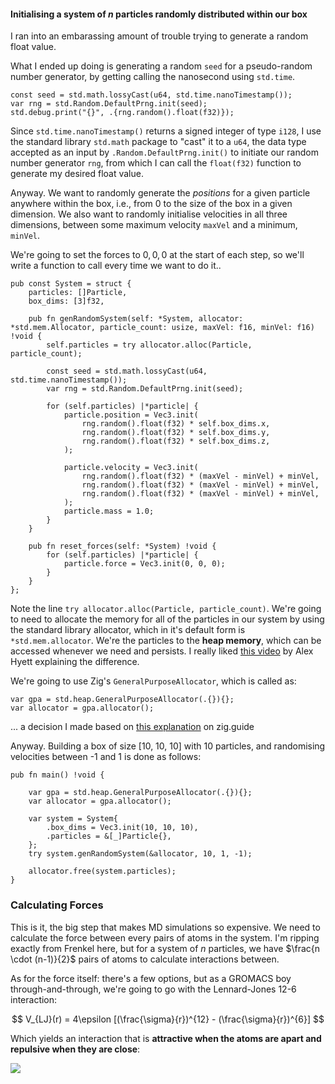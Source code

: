 #### Initialising a system of $n$ particles randomly distributed within our box

I ran into an embarassing amount of trouble trying to generate a random float value. 

What I ended up doing is generating a random `seed` for a pseudo-random number generator, by getting calling the nanosecond using `std.time`.

```zig
const seed = std.math.lossyCast(u64, std.time.nanoTimestamp());
var rng = std.Random.DefaultPrng.init(seed);
std.debug.print("{}", .{rng.random().float(f32)});
```

Since `std.time.nanoTimestamp()` returns a signed integer of type `i128`, I use the standard library `std.math` package to "cast" it to a `u64`, the data type accepted as an input by `.Random.DefaultPrng.init()` to initiate our random number generator `rng`, from which I can call the `float(f32)` function to generate my desired float value.

Anyway. We want to randomly generate the *positions* for a given particle anywhere within the box, i.e., from 0 to the size of the box in a given dimension. We also want to randomly initialise velocities in all three dimensions, between some maximum velocity `maxVel` and a minimum, `minVel`. 

We're going to set the forces to $0,0,0$ at the start of each step, so we'll write a function to call every time we want to do it..

```zig
pub const System = struct {
    particles: []Particle,
    box_dims: [3]f32,

    pub fn genRandomSystem(self: *System, allocator: *std.mem.Allocator, particle_count: usize, maxVel: f16, minVel: f16) !void {
        self.particles = try allocator.alloc(Particle, particle_count);

        const seed = std.math.lossyCast(u64, std.time.nanoTimestamp());
        var rng = std.Random.DefaultPrng.init(seed);

        for (self.particles) |*particle| {
            particle.position = Vec3.init(
                rng.random().float(f32) * self.box_dims.x,
                rng.random().float(f32) * self.box_dims.y,
                rng.random().float(f32) * self.box_dims.z,
            );

            particle.velocity = Vec3.init(
                rng.random().float(f32) * (maxVel - minVel) + minVel,
                rng.random().float(f32) * (maxVel - minVel) + minVel,
                rng.random().float(f32) * (maxVel - minVel) + minVel,
            );
            particle.mass = 1.0;
        }
    }

    pub fn reset_forces(self: *System) !void {
        for (self.particles) |*particle| {
            particle.force = Vec3.init(0, 0, 0);
        }
    }
};
```

Note the line `try allocator.alloc(Particle, particle_count)`. We're going to need to allocate the memory for all of the particles in our system by using the standard library allocator, which in it's default form is `*std.mem.allocator`. We're the particles to the **heap memory**, which can be accessed whenever we need and persists. I really liked [this video](https://www.youtube.com/watch?v=5OJRqkYbK-4) by Alex Hyett explaining the difference. 

We're going to use Zig's `GeneralPurposeAllocator`, which is called as:
```zig
var gpa = std.heap.GeneralPurposeAllocator(.{}){};
var allocator = gpa.allocator();
```
... a decision I made based on [this explanation](https://zig.guide/standard-library/allocators) on zig.guide

Anyway. Building a box of size [10, 10, 10] with 10 particles, and randomising velocities between -1 and 1 is done as follows:

```zig
pub fn main() !void {

    var gpa = std.heap.GeneralPurposeAllocator(.{}){};
    var allocator = gpa.allocator();

    var system = System{
        .box_dims = Vec3.init(10, 10, 10),
        .particles = &[_]Particle{},
    };
    try system.genRandomSystem(&allocator, 10, 1, -1);

    allocator.free(system.particles);
}
```


### Calculating Forces
This is it, the big step that makes MD simulations so expensive. We need to calculate the force between every pairs of atoms in the system. I'm ripping exactly from Frenkel here, but for a system of $n$ particles, we have $\frac{n \cdot (n-1)}{2}$ pairs of atoms to calculate interactions between. 

As for the force itself: there's a few options, but as a GROMACS boy through-and-through, we're going to go with the Lennard-Jones 12-6 interaction:

$$
V_{LJ}(r) = 4\epsilon [(\frac{\sigma}{r})^{12} - (\frac{\sigma}{r})^{6}]
$$

Which yields an interaction that is **attractive when the atoms are apart and repulsive when they are close**:

![](https://upload.wikimedia.org/wikipedia/commons/thumb/e/e7/Graph_of_Lennard-Jones_potential.png/2560px-Graph_of_Lennard-Jones_potential.png)
